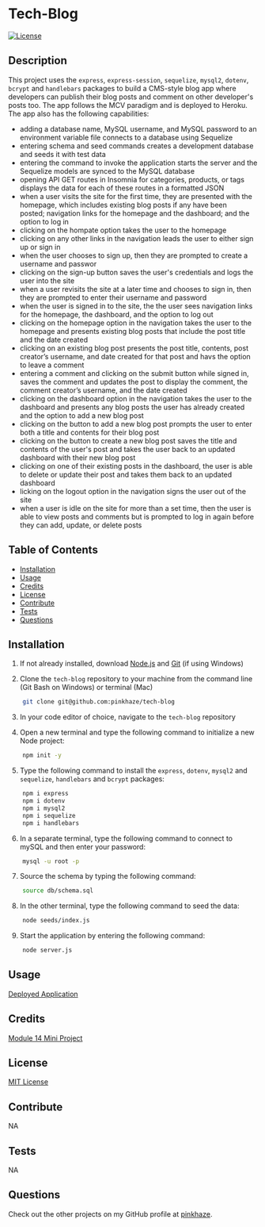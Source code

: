# Tech-Blog

  [![License](https://img.shields.io/badge/License-MIT-orange.svg)](https://choosealicense.com/licenses/mit/)

  ## Description

  This project uses the `express`, `express-session`, `sequelize`, `mysql2`, `dotenv`, `bcrypt` and `handlebars` packages to build a CMS-style blog app where developers can publish their blog posts and comment on other developer's posts too. The app follows the MCV paradigm and is deployed to Heroku. The app also has the following capabilities:

 * adding a database name, MySQL username, and MySQL password to an environment variable file connects to a database using Sequelize
 * entering schema and seed commands creates a development database and seeds it  with test data
 * entering the command to invoke the application starts the server and the Sequelize models are synced to the MySQL database
 * opening API GET routes in Insomnia for categories, products, or tags displays the data for each of these routes in a formatted JSON
 * when a user visits the site for the first time, they are presented with the homepage, which includes existing blog posts if any have been       
   posted; navigation links for the homepage and the dashboard; and the option to log in
 * clicking on the hompate option takes the user to the homepage
 * clicking on any other links in the navigation leads the user to either sign up or sign in
 * when the user chooses to sign up, then they are prompted to create a username and passwor
 * clicking on the sign-up button saves the user's credentials and logs the user into the site
 * when a user revisits the site at a later time and chooses to sign in, then they are prompted to enter their username and password
 * when the user is signed in to the site, the the user sees navigation links for the homepage, the dashboard, and the option to log out
 * clicking on the homepage option in the navigation takes the user to the homepage and presents existing blog posts that include the post title 
   and the date created
 * clicking on an existing blog post presents the post title, contents, post creator’s username, and date created for that post and havs the option 
   to leave a comment
 * entering a comment and clicking on the submit button while signed in, saves the comment and updates the post to display the comment, the comment 
  creator’s username, and the date created
 * clicking on the dashboard option in the navigation takes the user to the dashboard and presents any blog posts the user has already created and 
   the option to add a new blog post
 * clicking on the button to add a new blog post prompts the user to enter both a title and contents for their blog post
 * clicking on the button to create a new blog post saves the title and contents of the user's post and takes the user back to an updated dashboard 
  with their new blog post
 * clicking on one of their existing posts in the dashboard, the user is able to delete or update their post and takes them back to an updated 
   dashboard
 * licking on the logout option in the navigation signs the user out of the site
 * when a user is idle on the site for more than a set time, then the user is able to view posts and comments but is prompted to log in again 
   before they can add, update, or delete posts

  ## Table of Contents
  - [Installation](#installation)
  - [Usage](#usage)
  - [Credits](#credits)
  - [License](#license)
  - [Contribute](#contribute)
  - [Tests](#tests)
  - [Questions](#questions)

  ## Installation

  1. If not already installed, download [Node.js](https://nodejs.org/en/download) and [Git](https://git-scm.com) (if using Windows)

  2. Clone the `tech-blog` repository to your machine from the command line (Git Bash on Windows) or terminal (Mac)

  ```bash
      git clone git@github.com:pinkhaze/tech-blog
  ```

  3. In your code editor of choice, navigate to the `tech-blog` repository

  4. Open a new terminal and type the following command to initialize a new Node project:

  ```bash
      npm init -y
  ```

  5. Type the following command to install the `express`, `dotenv`, `mysql2` and `sequelize`, `handlebars` and `bcrypt` packages:

  ```bash
      npm i express
      npm i dotenv
      npm i mysql2
      npm i sequelize
      npm i handlebars
  ```

  6. In a separate terminal, type the following command to connect to mySQL and then enter your password:

  ```bash
      mysql -u root -p
  ```

  7. Source the schema by typing the following command:

  ```bash
      source db/schema.sql
  ```

  8. In the other terminal, type the following command to seed the data:

  ```bash
      node seeds/index.js
  ```

  9. Start the application by entering the following command:

  ```bash
      node server.js
  ```

  ## Usage

  [Deployed Application](https://github.com/pinkhaze/social-media-back-end/assets/55771228/991e4c13-8340-4096-845d-a6d79546ff66)

  ## Credits

  [Module 14 Mini Project](https://git.bootcampcontent.com/University-of-Minnesota/UofM-VIRT-FSF-PT-04-2023-U-LOLC-ENTG/-/tree/main/14-MVC/01-Activities/28-Stu_Mini-Project)

  ## License

  [MIT License](https://choosealicense.com/licenses/mit/)

  ## Contribute

  NA

  ## Tests

  NA

  ## Questions

  Check out the other projects on my GitHub profile at [pinkhaze](https://github.com/pinkhaze).
